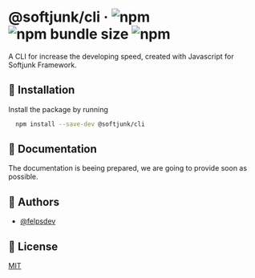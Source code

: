 # @softjunk/cli · ![npm](https://img.shields.io/npm/v/@softjunk/cli?style=flat-square) ![npm bundle size](https://img.shields.io/bundlephobia/min/@softjunk/cli?style=flat-square) ![npm](https://img.shields.io/npm/dm/@softjunk/cli?style=flat-square)

A CLI for increase the developing speed, created with Javascript for Softjunk Framework.

## 🚀 Installation

Install the package by running

```bash
  npm install --save-dev @softjunk/cli
```

## 📒 Documentation

The documentation is beeing prepared, we are going to provide soon as possible.

## 🔨 Authors

-   [@felpsdev](https://www.github.com/felpsdev)

## 📃 License

[MIT](https://choosealicense.com/licenses/mit/)
